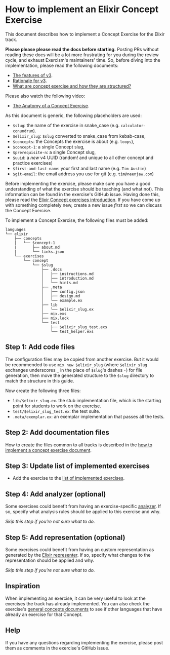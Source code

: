 # How to implement an Elixir Concept Exercise

This document describes how to implement a Concept Exercise for the Elixir track.

**Please please please read the docs before starting.** Posting PRs without reading these docs will be a lot more frustrating for you during the review cycle, and exhaust Exercism's maintainers' time. So, before diving into the implementation, please read the following documents:

- [The features of v3][docs-features-of-v3].
- [Rationale for v3][docs-rationale-for-v3].
- [What are concept exercise and how they are structured?][docs-concept-exercises]

Please also watch the following video:

- [The Anatomy of a Concept Exercise][anatomy-of-a-concept-exercise].

As this document is generic, the following placeholders are used:

- `$slug`: the name of the exercise in snake_case (e.g. `calculator-conundrum`).
- `$elixir_slug`: `$slug` converted to snake_case from kebab-case,
- `$concepts`: the Concepts the exercise is about (e.g. `loops`),
- `$concept-1`: a single Concept slug,
- `$prerequisite-n`: a single Concept slug,
- `$uuid`: a _new_ v4 UUID (random! and unique to all other concept and practice exercises)
- `$first-and-last-name`: your first and last name (e.g. `Tim Austin`)
- `$git-email`: the email address you use for git (e.g. `tim@neenjaw.com`)

Before implementing the exercise, please make sure you have a good understanding of what the exercise should be teaching (and what not). This information can be found in the exercise's GitHub issue. Having done this, please read the [Elixir Concept exercises introduction][concept-exercises]. If you have come up with something completely new, create a new issue _first_ so we can discuss the Concept Exercise.

To implement a Concept Exercise, the following files must be added:

```text
languages
└── elixir
    ├── concepts
    |   └── $concept-1
    |       ├── about.md
    |       └── links.json
    └── exercises
        └── concept
            └── $slug
                ├── .docs
                │   ├── instructions.md
                │   ├── introduction.md
                │   └── hints.md
                ├── .meta
                │   ├── config.json
                │   ├── design.md
                │   └── example.ex
                ├── lib
                │   └── $elixir_slug.ex
                ├── mix.exs
                ├── mix.lock
                └── test
                    ├── $elixir_slug_test.exs
                    └── test_helper.exs
```

## Step 1: Add code files

The configuration files may be copied from another exercise. But it would be recommended to use `mix new $elixir_slug` (where `$elixir_slug` exchanges underscores `_` in the place of `$slug`'s dashes `-`) for file generation, then move the generated structure to the `$slug` directory to match the structure in this guide.

Now create the following three files:

- `lib/$elixir_slug.ex`. the stub implementation file, which is the starting point for students to work on the exercise.
- `test/$elixir_slug_test.ex`: the test suite.
- `.meta/exemplar.ex`: an exemplar implementation that passes all the tests.

## Step 2: Add documentation files

How to create the files common to all tracks is described in the [how to implement a concept exercise document][how-to-implement-a-concept-exercise].

## Step 3: Update list of implemented exercises

- Add the exercise to the [list of implemented exercises][implemented-exercises].

## Step 4: Add analyzer (optional)

Some exercises could benefit from having an exercise-specific [analyzer][analyzer]. If so, specify what analysis rules should be applied to this exercise and why.

_Skip this step if you're not sure what to do._

## Step 5: Add representation (optional)

Some exercises could benefit from having an custom representation as generated by the [Elixir representer][representer]. If so, specify what changes to the representation should be applied and why.

_Skip this step if you're not sure what to do._

## Inspiration

When implementing an exercise, it can be very useful to look at the exercises the track has already implemented. You can also check the exercise's [general concepts documents][reference] to see if other languages that have already an exercise for that Concept.

## Help

If you have any questions regarding implementing the exercise, please post them as comments in the exercise's GitHub issue.

[analyzer]: https://github.com/exercism/elixir-analyzer
[representer]: https://github.com/exercism/elixir-representer
[concept-exercises]: ../exercises/concept/README.md
[how-to-implement-a-concept-exercise]: ../../../docs/maintainers/generic-how-to-implement-a-concept-exercise.md
[docs-concept-exercises]: ../../../docs/concept-exercises.md
[docs-rationale-for-v3]: ../../../docs/rationale-for-v3.md
[docs-features-of-v3]: ../../../docs/features-of-v3.md
[anatomy-of-a-concept-exercise]: https://www.youtube.com/watch?v=gkbBqd7hPrA
[reference]: ../../../reference/README.md
[config-json]: https://github.com/exercism/v3/blob/master/docs/concept-exercises.md#metaconfigjson
[implemented-exercises]: ../exercises/concept/README.md#implemented-exercises
